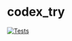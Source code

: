 # codex_try

[![Tests](https://github.com/OWNER/REPO/actions/workflows/test.yml/badge.svg)](https://github.com/OWNER/REPO/actions/workflows/test.yml)
